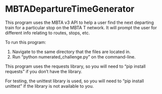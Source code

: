 # MBTADepartureTimeGenerator


This program uses the MBTA v3 API to help a user find the next departing train for a particular stop on the MBTA T network. It will prompt the user for different info relating to routes, stops, etc. 


To run this program:
 
1. Navigate to the same directory that the files are located in. 
2. Run “python numerated_challenge.py” on the command-line. 


This program uses the requests library, so you will need to “pip install requests” if you don’t have the library. 

For testing, the unittest library is used, so you will need to “pip install unittest” if the library is not available to you.
